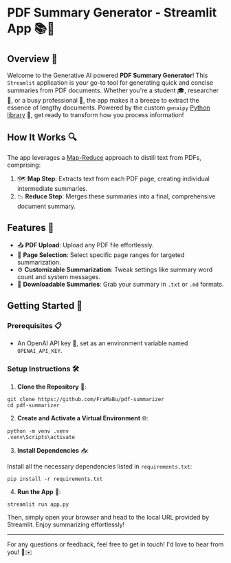 # PDF Summary Generator - Streamlit App 📚🚀

## Overview 🌟

Welcome to the Generative AI powered **PDF Summary Generator**! This `Streamlit` application is your go-to tool for generating quick and concise summaries from PDF documents. Whether you're a student 🎓, researcher 🔬, or a busy professional 🏢, the app makes it a breeze to extract the essence of lengthy documents. Powered by the custom `genaipy` [Python library](https://github.com/FraMaBu/genaipy-lib) 🐍, get ready to transform how you process information!

## How It Works 🔍

The app leverages a [Map-Reduce](https://python.langchain.com/docs/modules/chains/document/map_reduce) approach to distill text from PDFs, comprising:

1. 🗺️ **Map Step**: Extracts text from each PDF page, creating individual intermediate summaries.
2. 📉 **Reduce Step**: Merges these summaries into a final, comprehensive document summary.

## Features 🌈

- 📤 **PDF Upload**: Upload any PDF file effortlessly.
- 📄 **Page Selection**: Select specific page ranges for targeted summarization.
- ⚙️ **Customizable Summarization**: Tweak settings like summary word count and system messages.
- 💾 **Downloadable Summaries**: Grab your summary in `.txt` or `.md` formats.

## Getting Started 🚀

### Prerequisites 📋

- An OpenAI API key 🔑, set as an environment variable named `OPENAI_API_KEY`.

### Setup Instructions 🛠️

1. **Clone the Repository** 📁:

```
git clone https://github.com/FraMaBu/pdf-summarizer
cd pdf-summarizer
```

2. **Create and Activate a Virtual Environment** 🌐:

```
python -m venv .venv
.venv\Scripts\activate
```

3. **Install Dependencies** 📥:

Install all the necessary dependencies listed in `requirements.txt`:

```
pip install -r requirements.txt
```

4. **Run the App** 🎉:

```
streamlit run app.py
```

Then, simply open your browser and head to the local URL provided by Streamlit. Enjoy summarizing effortlessly!

---

For any questions or feedback, feel free to get in touch! I'd love to hear from you! 🤝✉️
